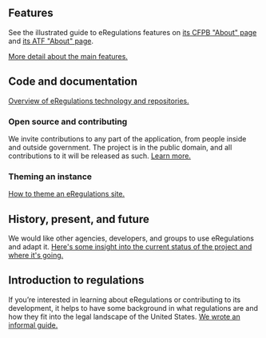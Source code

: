 ## Features

See the illustrated guide to eRegulations features on [its CFPB "About" page](http://www.consumerfinance.gov/eregulations/about) and [its ATF "About" page](https://atf-eregs.app.cloud.gov/about).

[More detail about the main features.](features/)

## Code and documentation

[Overview of eRegulations technology and repositories.](technology/)

### Open source and contributing

We invite contributions to any part of the application, from people inside and outside government. The project is in the public domain, and all contributions to it will be released as such. [Learn more.](technology/#open-source-and-contributing)

### Theming an instance

[How to theme an eRegulations site.](theming/)

## History, present, and future

We would like other agencies, developers, and groups to use eRegulations and adapt it. [Here's some insight into the current status of the project and where it's going.](story/)

## Introduction to regulations

If you’re interested in learning about eRegulations or contributing to its development, it helps to have some background in what regulations are and how they fit into the legal landscape of the United States. [We wrote an informal guide.](introduction/)
